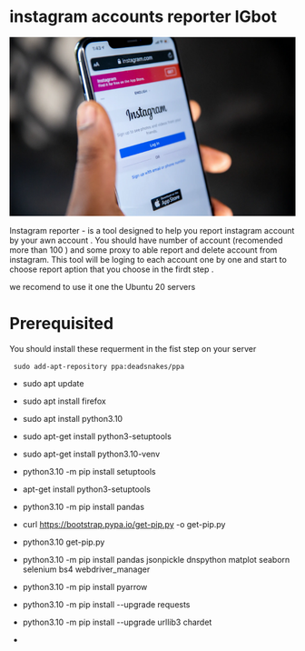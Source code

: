 # instagram accounts reporter IGbot

![image](https://github.com/4lph4shell/igbot-instagram-reporter/blob/master/Untitled-design-13.png)

Instagram reporter - is a tool designed to help you report instagram account by your awn account .
You should have number of account (recomended more than 100 ) and some proxy to able report and delete account from instagram.
This tool will be loging to each account one by one and start to choose report aption that you choose in the firdt step .

 we recomend to use it one the Ubuntu 20 servers

# Prerequisited
You should install these requerment in the fist step on your server 
```
 sudo add-apt-repository ppa:deadsnakes/ppa
```
- sudo apt update
- sudo apt install firefox
- sudo apt install python3.10
- sudo apt-get install python3-setuptools
- sudo apt-get install python3.10-venv
- python3.10 -m pip install setuptools
- apt-get install python3-setuptools
- python3.10 -m pip install pandas
- curl https://bootstrap.pypa.io/get-pip.py -o get-pip.py
- python3.10 get-pip.py
- python3.10 -m pip install pandas jsonpickle  dnspython matplot seaborn selenium bs4 webdriver_manager
- python3.10 -m pip install pyarrow
- python3.10 -m pip install --upgrade requests
- python3.10 -m pip install --upgrade urllib3 chardet

- 

